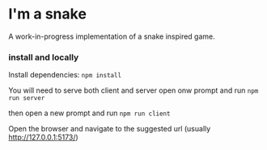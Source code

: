 # I'm a snake

A work-in-progress implementation of a snake inspired game.

### install and locally

Install dependencies:
`npm install`

You will need to serve both client and server
open onw prompt and run `npm run server`

then open a new prompt and run `npm run client`

Open the browser and navigate to the suggested url (usually http://127.0.0.1:5173/)
